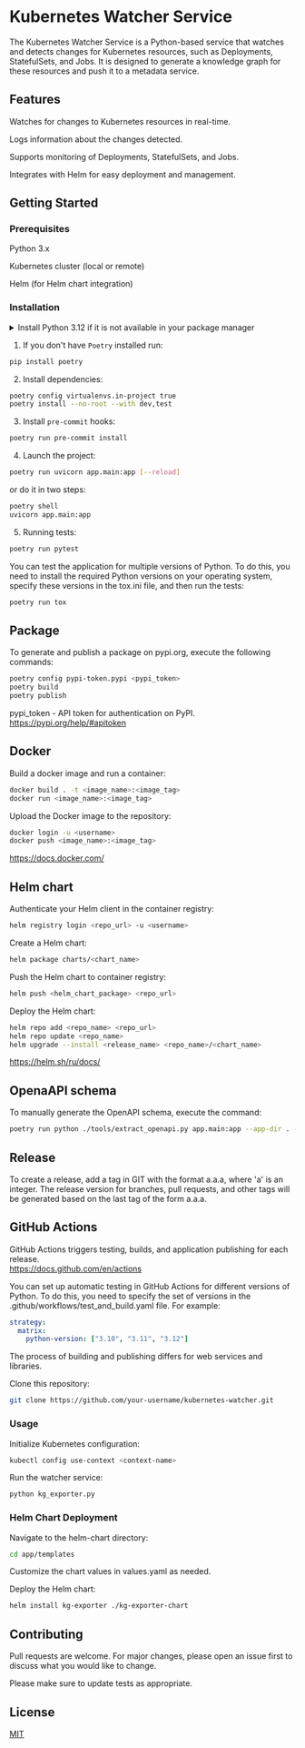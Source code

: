 # Kubernetes Watcher Service

The Kubernetes Watcher Service is a Python-based service that watches and detects changes for Kubernetes resources, such as Deployments, StatefulSets, and Jobs. It is designed to generate a knowledge graph for these resources and push it to a metadata service.

## Features

Watches for changes to Kubernetes resources in real-time.

Logs information about the changes detected.

Supports monitoring of Deployments, StatefulSets, and Jobs.

Integrates with Helm for easy deployment and management.



## Getting Started
### Prerequisites

Python 3.x

Kubernetes cluster (local or remote)

Helm (for Helm chart integration)

### Installation
<details>
<summary>Install Python 3.12 if it is not available in your package manager</summary>

These instructions are for Ubuntu 22.04. If you're on a different distribution,
or - God forbid! - Windows, you should adjust these accordingly.

Also, these instructions are about using Poetry with Pyenv-managed (non-system) Python.
 
### Step 1: Update and Install Dependencies
Before we install pyenv, we need to update our package lists for upgrades and new package installations. We also need to install dependencies for pyenv. 

Open your terminal and type:
```bash
sudo apt-get update
sudo apt-get install -y make build-essential libssl-dev zlib1g-dev libbz2-dev \
libreadline-dev libsqlite3-dev wget curl llvm libncursesw5-dev xz-utils \
tk-dev libxml2-dev libxmlsec1-dev libffi-dev liblzma-dev
```

### Step 2: Install Pyenv
We will clone pyenv from the official GitHub repository and add it to our system path.
```bash
git clone https://github.com/pyenv/pyenv.git ~/.pyenv
echo 'export PYENV_ROOT="$HOME/.pyenv"' >> ~/.bashrc
echo 'export PATH="$PYENV_ROOT/bin:$PATH"' >> ~/.bashrc
echo 'eval "$(pyenv init -)"' >> ~/.bashrc
exec "$SHELL"
```

### Step 3: Install Python 3.12
Now that pyenv is installed, we can install different Python versions. To install Python 3.12, use the following command:
```bash
pyenv install 3.12
```

### Step 4: Connect Poetry to it
Do this in the template dir. Pycharm will automatically connect to it later
```bash
poetry env use ~/.pyenv/versions/3.12.1/bin/python
```
(change the version number accordingly to what is installed)

Finally, verify that Poetry indeed is connected to the proper version:
```bash
poetry enf info
```
</details>  

1. If you don't have `Poetry` installed run:
```bash
pip install poetry
```

2. Install dependencies:
```bash
poetry config virtualenvs.in-project true
poetry install --no-root --with dev,test
```

3. Install `pre-commit` hooks:
```bash
poetry run pre-commit install
```

4. Launch the project:
```bash
poetry run uvicorn app.main:app [--reload]
```
or do it in two steps:
```bash
poetry shell
uvicorn app.main:app
```

5. Running tests:
```bash
poetry run pytest
```

You can test the application for multiple versions of Python. To do this, you need to install the required Python versions on your operating system, specify these versions in the tox.ini file, and then run the tests:
```bash
poetry run tox
```

## Package
To generate and publish a package on pypi.org, execute the following commands:
```bash
poetry config pypi-token.pypi <pypi_token>
poetry build
poetry publish
```

pypi_token - API token for authentication on PyPI. https://pypi.org/help/#apitoken

## Docker
Build a docker image and run a container:
```bash
docker build . -t <image_name>:<image_tag>
docker run <image_name>:<image_tag>
```

Upload the Docker image to the repository:
```bash
docker login -u <username>
docker push <image_name>:<image_tag>
```

https://docs.docker.com/

## Helm chart
Authenticate your Helm client in the container registry:
```bash
helm registry login <repo_url> -u <username>
```

Create a Helm chart:
```bash
helm package charts/<chart_name>
```

Push the Helm chart to container registry:
```bash
helm push <helm_chart_package> <repo_url>
```

Deploy the Helm chart:
```bash
helm repo add <repo_name> <repo_url>
helm repo update <repo_name>
helm upgrade --install <release_name> <repo_name>/<chart_name>
```

https://helm.sh/ru/docs/

## OpenaAPI schema
To manually generate the OpenAPI schema, execute the command:
```bash
poetry run python ./tools/extract_openapi.py app.main:app --app-dir . --out openapi.yaml --app_version <version>
```

## Release
To create a release, add a tag in GIT with the format a.a.a, where 'a' is an integer.
The release version for branches, pull requests, and other tags will be generated based on the last tag of the form a.a.a.

## GitHub Actions
GitHub Actions triggers testing, builds, and application publishing for each release.  
https://docs.github.com/en/actions  

You can set up automatic testing in GitHub Actions for different versions of Python. To do this, you need to specify the set of versions in the .github/workflows/test_and_build.yaml file. For example:
```yaml
strategy:
  matrix:
    python-version: ["3.10", "3.11", "3.12"]
```

The process of building and publishing differs for web services and libraries.

Clone this repository:
```bash
git clone https://github.com/your-username/kubernetes-watcher.git
```

### Usage
Initialize Kubernetes configuration:
```bash
kubectl config use-context <context-name>
```
Run the watcher service:
```bash
python kg_exporter.py
```
### Helm Chart Deployment
Navigate to the helm-chart directory:
```bash
cd app/templates
```
Customize the chart values in values.yaml as needed.

Deploy the Helm chart:
```bash
helm install kg-exporter ./kg-exporter-chart
```

## Contributing

Pull requests are welcome. For major changes, please open an issue first
to discuss what you would like to change.

Please make sure to update tests as appropriate.

## License

[MIT](https://choosealicense.com/licenses/mit/)